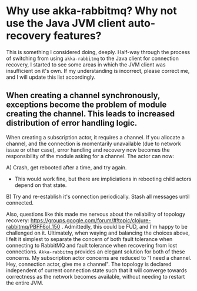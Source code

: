 # Why use akka-rabbitmq? Why not use the Java JVM client auto-recovery features?

This is something I considered doing, deeply. Half-way through the process of switching from using `akka-rabbitmq` to the Java client for connection recovery, I started to see some areas in which the JVM client was insufficient on it's own. If my understanding is incorrect, please correct me, and I will update this list accordingly.

## When creating a channel synchronously, exceptions become the problem of module creating the channel. This leads to increased distribution of error handling logic.

When creating a subscription actor, it requires a channel. If you allocate a channel, and the connection is momentarily unavailable (due to network issue or other case), error handling and recovery now becomes the responsibility of the module asking for a channel. The actor can now:

A) Crash, get rebooted after a time, and try again.

  - This would work fine, but there are impliciations in rebooting child actors depend on that state.

B) Try and re-establish it's connection periodically. Stash all messages until connected.

Also, questions like this made me nervous about the reliability of topology recovery: https://groups.google.com/forum/#!topic/clojure-rabbitmq/PBFF6ol_150 . Admittedly, this could be FUD, and I'm happy to be challenged on it. Ultimately, when waying and balancing the choices above, I felt it simplest to separate the concern of both fault tolerance when connecting to RabbitMQ and fault tolerance when recovering from lost connections. `Akka-rabbitmq` provides an elegant solution for both of these concerns. My subscription actor concerns are reduced to "I need a channel. Hey, connection actor, give me a channel". The topology is declared independent of current connection state such that it will converge towards correctness as the network becomes available, without needing to restart the entire JVM.
